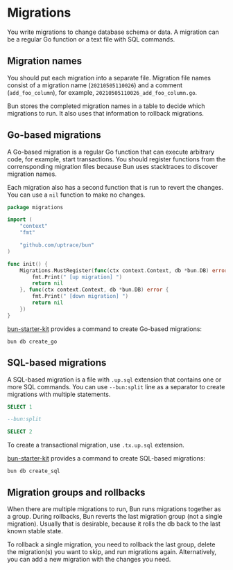 # Migrations

You write migrations to change database schema or data. A migration can be a regular Go function or
a text file with SQL commands.

## Migration names

You should put each migration into a separate file. Migration file names consist of a migration name
(`20210505110026`) and a comment (`add_foo_column`), for example,
`20210505110026_add_foo_column.go`.

Bun stores the completed migration names in a table to decide which migrations to run. It also uses
that information to rollback migrations.

## Go-based migrations

A Go-based migration is a regular Go function that can execute arbitrary code, for example, start
transactions. You should register functions from the corrensponding migration files because Bun uses
stacktraces to discover migration names.

Each migration also has a second function that is run to revert the changes. You can use a `nil`
function to make no changes.

```go
package migrations

import (
	"context"
	"fmt"

	"github.com/uptrace/bun"
)

func init() {
	Migrations.MustRegister(func(ctx context.Context, db *bun.DB) error {
		fmt.Print(" [up migration] ")
		return nil
	}, func(ctx context.Context, db *bun.DB) error {
		fmt.Print(" [down migration] ")
		return nil
	})
}
```

[bun-starter-kit](starter-kit.md) provides a command to create Go-based migrations:

```shell
bun db create_go
```

## SQL-based migrations

A SQL-based migration is a file with `.up.sql` extension that contains one or more SQL commands. You
can use `--bun:split` line as a separator to create migrations with multiple statements.

```sql
SELECT 1

--bun:split

SELECT 2
```

To create a transactional migration, use `.tx.up.sql` extension.

[bun-starter-kit](starter-kit.md) provides a command to create SQL-based migrations:

```shell
bun db create_sql
```

## Migration groups and rollbacks

When there are multiple migrations to run, Bun runs migrations together as a group. During
rollbacks, Bun reverts the last migration group (not a single migration). Usually that is desirable,
because it rolls the db back to the last known stable state.

To rollback a single migration, you need to rollback the last group, delete the migration(s) you
want to skip, and run migrations again. Alternatively, you can add a new migration with the changes
you need.
